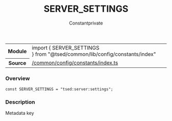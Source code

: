 
<header class="symbol-info-header"><h1 id="server_settings">SERVER_SETTINGS</h1><label class="symbol-info-type-label const">Constant</label><label class="api-type-label private" title="private">private</label></header>
<!-- summary -->
<section class="symbol-info"><table class="is-full-width"><tbody><tr><th>Module</th><td><div class="lang-typescript"><span class="token keyword">import</span> { SERVER_SETTINGS }&nbsp;<span class="token keyword">from</span>&nbsp;<span class="token string">"@tsed/common/lib/config/constants/index"</span></div></td></tr><tr><th>Source</th><td><a href="https://github.com/Romakita/ts-express-decorators/blob/v3.10.2/src//common/config/constants/index.ts#L0-L0">/common/config/constants/index.ts</a></td></tr></tbody></table></section>
<!-- overview -->


### Overview


<pre><code class="typescript-lang "><span class="token keyword">const</span> SERVER_SETTINGS = "tsed<span class="token punctuation">:</span>server<span class="token punctuation">:</span>settings"<span class="token punctuation">;</span></code></pre>


<!-- Parameters -->

<!-- Description -->


### Description

Metadata key

<!-- Members -->

